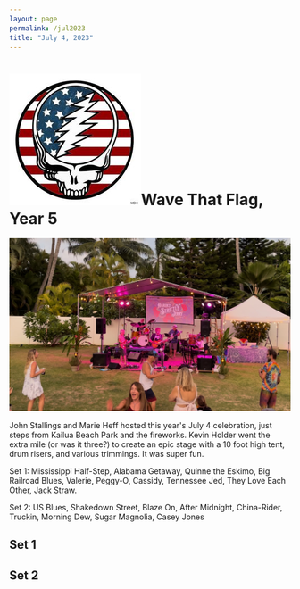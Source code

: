 ```yaml
---
layout: page
permalink: /jul2023
title: "July 4, 2023"
---
```


<h1><img class="ui avatar image" src="/images/july4.jpg">Wave That Flag, Year 5</h1>

<img class="ui centered fluid image" src="/images/hsj-jul-2023.jpeg">

John Stallings and Marie Heff hosted this year's July 4 celebration, just steps from Kailua Beach Park and the fireworks.  Kevin Holder went the extra mile (or was it three?) to create an epic stage with a 10 foot high tent, drum risers, and various trimmings.  It was super fun.

Set 1: Mississippi Half-Step, Alabama Getaway, Quinne the Eskimo, Big Railroad Blues, Valerie, Peggy-O, Cassidy, Tennessee Jed, They Love Each Other, Jack Straw.

Set 2: US Blues, Shakedown Street, Blaze On, After Midnight, China-Rider, Truckin, Morning Dew, Sugar Magnolia, Casey Jones


## Set 1

<div class="ui embed" data-source="youtube" data-id="g27o584_ntQ"></div>

## Set 2

<div class="ui embed" data-source="youtube" data-id="CFCgcuG9QBU"></div>
